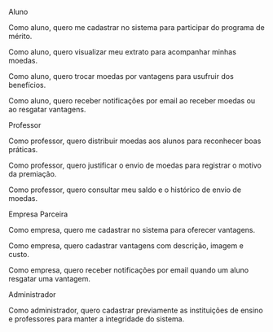 Aluno

Como aluno, quero me cadastrar no sistema para participar do programa de mérito.

Como aluno, quero visualizar meu extrato para acompanhar minhas moedas.

Como aluno, quero trocar moedas por vantagens para usufruir dos benefícios.

Como aluno, quero receber notificações por email ao receber moedas ou ao resgatar vantagens.

Professor

Como professor, quero distribuir moedas aos alunos para reconhecer boas práticas.

Como professor, quero justificar o envio de moedas para registrar o motivo da premiação.

Como professor, quero consultar meu saldo e o histórico de envio de moedas.

Empresa Parceira

Como empresa, quero me cadastrar no sistema para oferecer vantagens.

Como empresa, quero cadastrar vantagens com descrição, imagem e custo.

Como empresa, quero receber notificações por email quando um aluno resgatar uma vantagem.

Administrador

Como administrador, quero cadastrar previamente as instituições de ensino e professores para manter a integridade do sistema.

